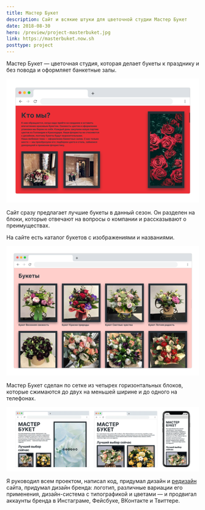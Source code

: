```yaml
---
title: Мастер Букет
description: Сайт и всякие штуки для цветочной студии Мастер Букет
date: 2018-08-30
hero: /preview/project-masterbuket.jpg
link: https://masterbuket.now.sh
posttype: project
---
```


Мастер Букет — цветочная студия, которая делает букеты к празднику и без повода
и оформляет банкетные залы.

![Рассказ о компании на сайте](masterbuket-main.png "Рассказ о компании на сайте")

Сайт сразу предлагает лучшие букеты в данный сезон. Он разделен на блоки,
которые отвечают на вопросы о компании и рассказывают о преимуществах.

На сайте есть каталог букетов с изображениями и названиями.

![Список букетов на сайте](masterbuket-bouquets.png "Список букетов на сайте")

Мастер Букет сделан по сетке из четырех горизонтальных блоков, которые сжимаются
до двух на меньшей ширине и до одного на телефонах.

![Сайт на устроиствах разной ширины](masterbuket-sizes.png "Сайт на устроиствах разной ширины")

Я руководил всем проектом, написал код, придумал дизайн и [редизайн](/blog/all/masterbuket-2) сайта,
придумал дизайн бренда: логотип, различные вариации его применения,
дизайн-система с типографикой и цветами — и продвигал аккаунты бренда в
Инстаграме, Фейсбуке, ВКонтакте и Твиттере.
